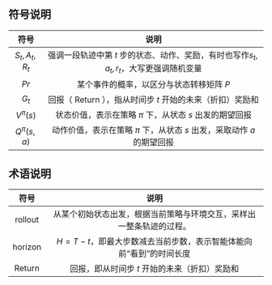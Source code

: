 
## 符号说明

|     符号      |                             说明                             |
| :-----------: | :----------------------------------------------------------: |
| $S_t,A_t,R_t$ | 强调一段轨迹中第 $t$ 步的状态、动作、奖励，有时也写作$s_t,a_t,r_t$，大写更强调随机变量 |
|     $Pr$      |           某个事件的概率，以区分与状态转移矩阵 $P$           |
|     $G_t$     | 回报（ $\text{Return}$ ），指从时间步 $t$ 开始的未来（折扣）奖励和 |
| $V^{\pi}(s)$  |           状态价值，表示在策略 $\pi$ 下，从状态 $s$ 出发的期望回报            |
| $Q^{\pi}(s,a)$|          动作价值，表示在策略 $\pi$ 下，从状态 $s$ 出发，采取动作 $a$ 的期望回报          |



## 术语说明

|       符号       |                             说明                             |
| :--------------: | :----------------------------------------------------------: |
| $\text{rollout}$ | 从某个初始状态出发，根据当前策略与环境交互，采样出一整条轨迹的过程。 |
| $\text{horizon}$ | $H=T-t$，即最大步数减去当前步数，表示智能体能向前“看到”的时间长度 |
| $\text{Return}$  |        回报，即从时间步 $t$ 开始的未来（折扣）奖励和         |